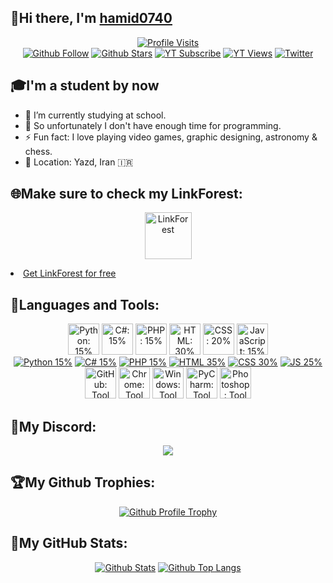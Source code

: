 ## 👋Hi there, I'm [hamid0740](https://hamid0740.github.io)
<p align="center">
  <a href="#-hi-there-im-hamid0740"><img src="https://komarev.com/ghpvc/?username=hamid0740&label=Profile%20Visits&color=blueviolet&style=flat" alt="Profile Visits"/></a>
  <br/>
  <a href="https://github.com/hamid0740"><img src="https://img.shields.io/github/followers/hamid0740?color=green&label=Follow&logo=Github&logoColor=white&style=flat" alt="Github Follow"/></a>
  <a href="https://github.com/hamid0740"><img src="https://img.shields.io/github/stars/hamid0740?color=green&label=Stars&logo=Github&logoColor=white&style=flat&affiliations=OWNER%2CCOLLABORATOR" alt="Github Stars"/></a>
  <a href="https://youtube.com/channel/UCl2qEi3atJzXb0JA7KD_PMg"><img src="https://img.shields.io/youtube/channel/subscribers/UCl2qEi3atJzXb0JA7KD_PMg?color=orange&label=Subscribe&logo=Youtube&logoColor=red&style=flat" alt="YT Subscribe"/></a>
  <a href="https://youtube.com/channel/UCl2qEi3atJzXb0JA7KD_PMg"><img src="https://img.shields.io/youtube/channel/views/UCl2qEi3atJzXb0JA7KD_PMg?color=orange&label=Views&logo=Youtube&logoColor=red&style=flat" alt="YT Views"/></a>
  <a href="https://twitter.com/intent/follow?screen_name=hamid0740"><img src="https://img.shields.io/twitter/follow/hamid0740?color=08a0e9&label=Follow&logo=Twitter&style=flat" alt="Twitter"/></a>
</p>

## 🎓I'm a student by now
- 💊 I’m currently studying at school.
- 🔭 So unfortunately I don't have enough time for programming.
- ⚡ Fun fact: I love playing video games, graphic designing, astronomy & chess.
- 📍 Location: Yazd, Iran :iran:

## 🌐Make sure to check my LinkForest:
<p align="center"><a href="https://hamid0740.github.io" target="_blank"><img src="https://hamid0740.neocities.org/logo.png" alt="LinkForest" height="75"></a></p>
<li><a href="https://github.com/hamid0740/LinkForest">Get LinkForest for free</a></li>

## 🧰Languages and Tools:
<p align="center">
  <a href="#languages-and-tools" target="_blank"><img title="Python: 15%" src='https://cdn.jsdelivr.net/gh/devicons/devicon/icons/python/python-original.svg' alt="Python: 15%" height="50"></a>
  <a href="#languages-and-tools" target="_blank"><img title="C#: 15%" src='https://cdn.jsdelivr.net/gh/devicons/devicon/icons/csharp/csharp-original.svg' alt="C#: 15%" height="50"></a>
  <a href="#languages-and-tools" target="_blank"><img title="PHP: 15%" src='https://cdn.jsdelivr.net/gh/devicons/devicon/icons/php/php-original.svg' alt="PHP: 15%" height="50"></a>
  <a href="#languages-and-tools" target="_blank"><img title="HTML: 30%" src='https://cdn.jsdelivr.net/gh/devicons/devicon/icons/html5/html5-original.svg' alt="HTML: 30%" height="50"></a>
  <a href="#languages-and-tools" target="_blank"><img title="CSS: 25%" src='https://cdn.jsdelivr.net/gh/devicons/devicon/icons/css3/css3-original.svg' alt="CSS: 20%" height="50"></a>
  <a href="#languages-and-tools" target="_blank"><img title="JavaScript: 20%" src='https://cdn.jsdelivr.net/gh/devicons/devicon/icons/javascript/javascript-original.svg' alt="JavaScript: 15%" height="50"></a>
</br>
  <a href="#languages-and-tools"><img title="Python: 15%" src="https://img.shields.io/badge/-15%25-orange?logo=python&logoColor=blue&style=flat" alt="Python 15%"/></a>
  <a href="#languages-and-tools"><img title="C#: 15%" src="https://img.shields.io/badge/-15%25-orange?logo=csharp&logoColor=purple&style=flat" alt="C# 15%"/></a>
  <a href="#languages-and-tools"><img title="PHP: 15%" src="https://img.shields.io/badge/-15%25-orange?logo=php&logoColor=blue&style=flat" alt="PHP 15%"/></a>
  <a href="#languages-and-tools"><img title="HTML: 35%" src="https://img.shields.io/badge/-35%25-yellowgreen?logo=html5&logoColor=red&style=flat" alt="HTML 35%"/></a>
  <a href="#languages-and-tools"><img title="CSS: 30%" src="https://img.shields.io/badge/-30%25-yellow?logo=css3&logoColor=lightblue&style=flat" alt="CSS 30%"/></a>
  <a href="#languages-and-tools"><img title="JavaScript: 25%" src="https://img.shields.io/badge/-25%25-yellow?logo=javascript&logoColor=black&style=flat" alt="JS 25%"/></a>
</br>
  <a href="#languages-and-tools"><img title="GitHub: Tool" src='https://cdn.jsdelivr.net/gh/devicons/devicon/icons/github/github-original.svg' alt="GitHub: Tool" height="50"></a>
  <a href="#languages-and-tools"><img title="Chrome: Tool" src='https://cdn.jsdelivr.net/gh/devicons/devicon/icons/chrome/chrome-original.svg' alt="Chrome: Tool" height="50"></a>
  <a href="#languages-and-tools"><img title="Windows: Tool" src='https://cdn.jsdelivr.net/gh/devicons/devicon/icons/windows8/windows8-original.svg' alt="Windows: Tool" height="50"></a>
  <a href="#languages-and-tools"><a href="#-languages-and-tools" target="_blank"><img title="PyCharm: Tool" src='https://cdn.jsdelivr.net/gh/devicons/devicon/icons/pycharm/pycharm-original.svg' alt="PyCharm: Tool" height="50"></a>
  <a href="#languages-and-tools"><img title="Photoshop: Tool" src='https://cdn.jsdelivr.net/gh/devicons/devicon/icons/photoshop/photoshop-line.svg' alt="Photoshop: Tool" height="50"></a>
</p>

## 👻My Discord:
<p align="center">
  <a href="#my-discord"><img src="https://discord.c99.nl/widget/theme-2/482544692567998466.png"/></a>
</p>

## 🏆My Github Trophies:
<p align="center">
  <a href="#my-github-trophies"><img src="https://github-profile-trophy.vercel.app/?username=hamid0740&theme=radical" alt="Github Profile Trophy"/></a>
</p>

## 💾My GitHub Stats:
<p align="center">
  <a href="#my-github-stats"><img src="https://github-readme-stats.vercel.app/api?username=hamid0740&show_icons=true&theme=radical&locale=en" alt="Github Stats"/></a>
  <a href="#my-github-stats"><img src="https://github-readme-stats.vercel.app/api/top-langs?username=hamid0740&show_icons=true&theme=radical&locale=en&layout=compact" alt="Github Top Langs"/></a>
</p>
